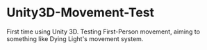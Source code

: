 # Unity3D-Movement-Test
First time using Unity 3D. Testing First-Person movement, aiming to something like Dying Light's movement system.
